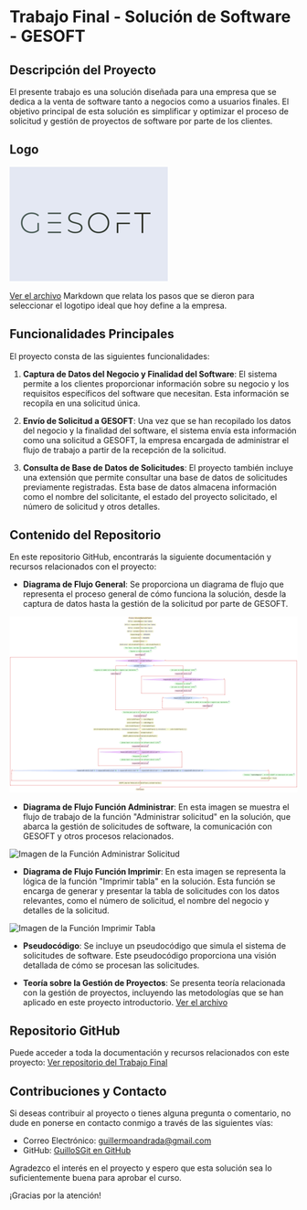 # Trabajo Final - Solución de Software - GESOFT

## Descripción del Proyecto

El presente trabajo es una solución diseñada para una empresa que se dedica a la venta de software tanto a negocios como a usuarios finales. El objetivo principal de esta solución es simplificar y optimizar el proceso de solicitud y gestión de proyectos de software por parte de los clientes.

## Logo

![Logo GESOFT con fondo gris](./assets/LogoGESOFT.png)

[Ver el archivo](./documentation/Selección%20del%20logo.md) Markdown que relata los pasos que se dieron para seleccionar el logotipo ideal que hoy define a la empresa.

## Funcionalidades Principales

El proyecto consta de las siguientes funcionalidades:

1. **Captura de Datos del Negocio y Finalidad del Software**: El sistema permite a los clientes proporcionar información sobre su negocio y los requisitos específicos del software que necesitan. Esta información se recopila en una solicitud única.

2. **Envío de Solicitud a GESOFT**: Una vez que se han recopilado los datos del negocio y la finalidad del software, el sistema envía esta información como una solicitud a GESOFT, la empresa encargada de administrar el flujo de trabajo a partir de la recepción de la solicitud.

3. **Consulta de Base de Datos de Solicitudes**: El proyecto también incluye una extensión que permite consultar una base de datos de solicitudes previamente registradas. Esta base de datos almacena información como el nombre del solicitante, el estado del proyecto solicitado, el número de solicitud y otros detalles.

## Contenido del Repositorio

En este repositorio GitHub, encontrarás la siguiente documentación y recursos relacionados con el proyecto:

- **Diagrama de Flujo General**: Se proporciona un diagrama de flujo que representa el proceso general de cómo funciona la solución, desde la captura de datos hasta la gestión de la solicitud por parte de GESOFT.

![Imagen del Pseudocódigo general de la aplicación](./assets/SolucionEmpresaSoftware.png)

- **Diagrama de Flujo Función Administrar**: En esta imagen se muestra el flujo de trabajo de la función "Administrar solicitud" en la solución, que abarca la gestión de solicitudes de software, la comunicación con GESOFT y otros procesos relacionados.

![Imagen de la Función Administrar Solicitud](./assets/SolucionEmpresaSoftware%20-%20Función%20Administrar%20Sol.png)

- **Diagrama de Flujo Función Imprimir**: En esta imagen se representa la lógica de la función "Imprimir tabla" en la solución. Esta función se encarga de generar y presentar la tabla de solicitudes con los datos relevantes, como el número de solicitud, el nombre del negocio y detalles de la solicitud.

![Imagen de la Función Imprimir Tabla](./assets/SolucionEmpresaSoftware%20-%20Función%20Imprimir.png)

- **Pseudocódigo**: Se incluye un pseudocódigo que simula el sistema de solicitudes de software. Este pseudocódigo proporciona una visión detallada de cómo se procesan las solicitudes.

- **Teoría sobre la Gestión de Proyectos**: Se presenta teoría relacionada con la gestión de proyectos, incluyendo las metodologías que se han aplicado en este proyecto introductorio. [Ver el archivo](./documentation/Teoría%20sobre%20la%20Gestión.md)

## Repositorio GitHub

Puede acceder a toda la documentación y recursos relacionados con este proyecto: [Ver repositorio del Trabajo Final](https://github.com/GuilloSGit/TPFinalFullcoders)

## Contribuciones y Contacto

Si deseas contribuir al proyecto o tienes alguna pregunta o comentario, no dude en ponerse en contacto conmigo a través de las siguientes vías:

- Correo Electrónico: [guillermoandrada@gmail.com](mailto:guillermoandrada@gmail.com)
- GitHub: [GuilloSGit en GitHub](https://github.com/GuilloSGit)

Agradezco el interés en el proyecto y espero que esta solución sea lo suficientemente buena para aprobar el curso.

¡Gracias por la atención!
